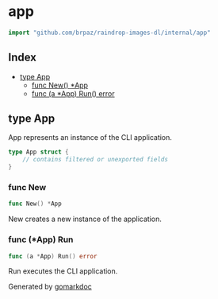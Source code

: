 <!-- Code generated by gomarkdoc. DO NOT EDIT -->

# app

```go
import "github.com/brpaz/raindrop-images-dl/internal/app"
```

## Index

- [type App](<#App>)
  - [func New\(\) \*App](<#New>)
  - [func \(a \*App\) Run\(\) error](<#App.Run>)


<a name="App"></a>
## type App

App represents an instance of the CLI application.

```go
type App struct {
    // contains filtered or unexported fields
}
```

<a name="New"></a>
### func New

```go
func New() *App
```

New creates a new instance of the application.

<a name="App.Run"></a>
### func \(\*App\) Run

```go
func (a *App) Run() error
```

Run executes the CLI application.

Generated by [gomarkdoc](<https://github.com/princjef/gomarkdoc>)
